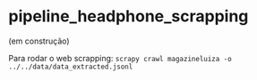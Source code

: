 # pipeline_headphone_scrapping
(em construção)

Para rodar o web scrapping:
``scrapy crawl magazineluiza -o ../../data/data_extracted.jsonl``